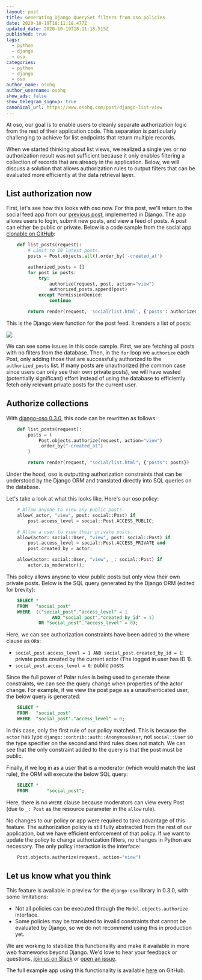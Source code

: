 ```yaml
---
layout: post
title: Generating Django QuerySet filters from oso policies
date: 2020-10-19T18:11:18.477Z
updated_date: 2020-10-19T18:11:18.515Z
published: true
tags:
  - python
  - django
  - oso
categories:
  - python
  - django
  - oso
author_name: osohq
author_username: osohq
show_ads: false
show_telegram_signup: true
canonical_url: https://www.osohq.com/post/django-list-view
---
```

At oso, our goal is to enable users to cleanly separate authorization logic from the rest of their application code. This separation is particularly challenging to achieve for list endpoints that return multiple records.

When we started thinking about list views, we realized a single yes or no authorization result was not sufficient because it only enables filtering a collection of records that are already in the application. Below, we will discuss a solution that allows authorization rules to output filters that can be evaluated more efficiently at the data retrieval layer.

## List authorization now

First, let's see how this looks with oso now. For this post, we'll return to the social feed app from our [previous post](https://www.osohq.com/post/django-access-control), implemented in Django. The app allows users to login, submit new posts, and view a feed of posts. A post can either be public or private. Below is a code sample from the social app [clonable on GitHub](https://github.com/osohq/oso-social-django):

```python
    def list_posts(request):
        # Limit to 10 latest posts.
        posts = Post.objects.all().order_by('-created_at')

        authorized_posts = []
        for post in posts:
            try:
                authorize(request, post, action="view")
                authorized_posts.append(post)
            except PermissionDenied:
                continue

        return render(request, 'social/list.html', {'posts': authorized_posts})
```

This is the Django view function for the post feed. It renders a list of posts:

![](https://images.osohq.com/django-list-view/Draft%20926a9044929f4c28b5bfb0ed665de88a/Screen_Shot_2020-09-10_at_12.25.55_PM.png)

We can see some issues in this code sample. First, we are fetching all posts with no filters from the database. Then, in the `for` loop we `authorize` each Post, only adding those that are successfully authorized to the `authorized_posts` list. If many posts are unauthorized (the common case since users can only see their own private posts), we will have wasted (potentially significant) effort instead of using the database to efficiently fetch only relevant private posts for the current user.

## Authorize collections

With [django-oso 0.3.0](https://docs.osohq.com/using/frameworks/django.html), this code can be rewritten as follows:

```python
    def list_posts(request):
        posts = (
            Post.objects.authorize(request, action="view")
            .order_by("-created_at")
        )

        return render(request, "social/list.html", {"posts": posts})
```

Under the hood, oso is outputting authorization constraints that can be understood by the Django ORM and translated directly into SQL queries on the database.

Let's take a look at what this looks like. Here's our oso policy:

```python
    # Allow anyone to view any public posts.
    allow(_actor, "view", post: social::Post) if
        post.access_level = social::Post.ACCESS_PUBLIC;

    # Allow a user to view their private posts.
    allow(actor: social::User, "view", post: social::Post) if
        post.access_level = social::Post.ACCESS_PRIVATE and
        post.created_by = actor;

    allow(actor: social::User, "view", _: social::Post) if
        actor.is_moderator();
```

This policy allows anyone to view public posts but only view their own private posts. Below is the SQL query generated by the Django ORM (edited for brevity):

```sql
    SELECT *
    FROM   "social_post" 
    WHERE  (("social_post"."access_level" = 1 
                 AND "social_post"."created_by_id" = 1) 
            OR "social_post"."access_level" = 0);
```

Here, we can see authorization constraints have been added to the where clause as `OR`s:

*   `social_post.access_level = 1 AND social_post.created_by_id = 1`: private posts created by the current actor (The logged in user has ID 1).
*   `social_post.access_level = 0`: public posts

Since the full power of Polar rules is being used to generate these constraints, we can see the query change when properties of the actor change. For example, if we view the post page as a unauthenticated user, the below query is generated:

```sql
    SELECT *
    FROM   "social_post" 
    WHERE  "social_post"."access_level" = 0;
```

In this case, only the first rule of our policy matched. This is because the `actor` has type `django::contrib::auth::AnonymousUser`, not `social::User` so the type specifier on the second and third rules does not match. We can see that the only constraint added to the query is that the post must be public.

Finally, if we log in as a user that is a moderator (which would match the last rule), the ORM will execute the below SQL query:

```sql
    SELECT *
    FROM       "social_post";
```

Here, there is no `WHERE` clause because moderators can view every Post (due to `_: Post` as the resource parameter in the `allow` rule).

No changes to our policy or app were required to take advantage of this feature. The authorization policy is still fully abstracted from the rest of our application, but we have efficient enforcement of that policy. If we want to update the policy to change authorization filters, no changes in Python are necessary. The only policy interaction is the interface:

```python
    Post.objects.authorize(request, action="view")
```

## Let us know what you think

This feature is available in preview for the `django-oso` library in 0.3.0, with some limitations:

*   Not all policies can be executed through the `Model.objects.authorize` interface.
*   Some policies may be translated to invalid constraints that cannot be evaluated by Django, so we do not recommend using this in production yet.

We are working to stabilize this functionality and make it available in more web frameworks beyond Django. We'd love to hear your feedback or questions, [join us on Slack](http://join-slack.osohq.com/) or [open an issue](https://github.com/osohq/oso).

The full example app using this functionality is available [here](https://github.com/osohq/oso-social-django/tree/dhatch/partial) on GitHub.